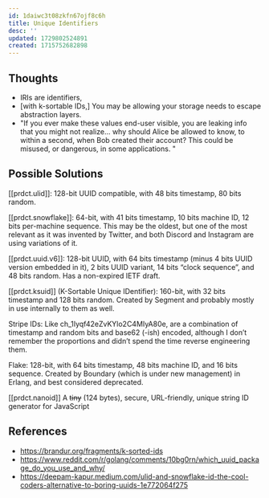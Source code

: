 ```yaml
---
id: 1daiwc3t08zkfn67ojf8c6h
title: Unique Identifiers
desc: ''
updated: 1729802524891
created: 1715752682898
---
```


## Thoughts

- IRIs are identifiers, 
- [with k-sortable IDs,] You may be allowing your storage needs to escape abstraction layers. 
- "If you ever make these values end-user visible, you are leaking info that you might not realize... why should Alice be allowed to know, to within a second, when Bob created their account? This could be misused, or dangerous, in some applications. "

## Possible Solutions

[[prdct.ulid]]: 128-bit UUID compatible, with 48 bits timestamp, 80 bits random.

[[prdct.snowflake]]: 64-bit, with 41 bits timestamp, 10 bits machine ID, 12 bits per-machine sequence. This may be the oldest, but one of the most relevant as it was invented by Twitter, and both Discord and Instagram are using variations of it.

[[prdct.uuid.v6]]: 128-bit UUID, with 64 bits timestamp (minus 4 bits UUID version embedded in it), 2 bits UUID variant, 14 bits “clock sequence”, and 48 bits random. Has a non-expired IETF draft.

[[prdct.ksuid]] (K-Sortable Unique IDentifier): 160-bit, with 32 bits timestamp and 128 bits random. Created by Segment and probably mostly in use internally to them as well.

Stripe IDs: Like ch_1Iyqf42eZvKYlo2C4MIyA80e, are a combination of timestamp and random bits and base62 (-ish) encoded, although I don’t remember the proportions and didn’t spend the time reverse engineering them.

Flake: 128-bit, with 64 bits timestamp, 48 bits machine ID, and 16 bits sequence. Created by Boundary (which is under new management) in Erlang, and best considered deprecated.

[[prdct.nanoid]]  A ~~tiny~~ (124 bytes), secure, URL-friendly, unique string ID generator for JavaScript 


## References

- https://brandur.org/fragments/k-sorted-ids
- https://www.reddit.com/r/golang/comments/10bg0rn/which_uuid_package_do_you_use_and_why/
- https://deepam-kapur.medium.com/ulid-and-snowflake-id-the-cool-coders-alternative-to-boring-uuids-1e772064f275